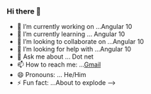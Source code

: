 ### Hi there 👋

- 🔭 I’m currently working on ...Angular 10
- 🌱 I’m currently learning ... Angular 10
- 👯 I’m looking to collaborate on ...Angular 10
- 🤔 I’m looking for help with ...Angular 10
- 💬 Ask me about ... Dot net
- 📫 How to reach me: ...[Gmail](tejeshbabu25@gmail.com)
- 😄 Pronouns: ... He/Him
- ⚡ Fun fact: ...About to explode
-->
